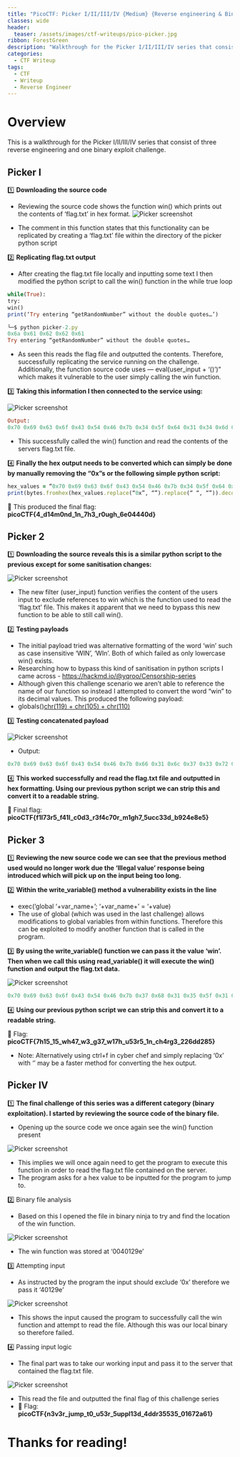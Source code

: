 ```yaml
---
title: "PicoCTF: Picker I/II/III/IV {Medium} {Reverse engineering & Binary exploit}"
classes: wide
header:
  teaser: /assets/images/ctf-writeups/pico-picker.jpg
ribbon: ForestGreen
description: "Walkthrough for the Picker I/II/III/IV series that consist of three reverse engineering and one binary exploit challenge."
categories:
  - CTF Writeup
tags:
  - CTF
  - Writeup
  - Reverse Engineer
---
```


# Overview

This is a walkthrough for the Picker I/II/III/IV series that consist of three reverse engineering and one binary exploit challenge.

## **Picker I**

1️⃣ **Downloading the source code**
- Reviewing the source code shows the function win() which prints out the contents of ‘flag.txt’ in hex format.
![Picker screenshot](/assets/images/ctf-writeups/pico/picker/picker-1.webp)

- The comment in this function states that this functionality can be replicated by creating a ‘flag.txt’ file within the directory of the picker python script
  
2️⃣ **Replicating flag.txt output**
- After creating the flag.txt file locally and inputting some text I then modified the python script to call the win() function in the while true loop
  
```ruby
while(True):
try:
win()
print(‘Try entering “getRandomNumber” without the double quotes…’)

└─$ python picker-2.py
0x6a 0x61 0x62 0x62 0x61
Try entering “getRandomNumber” without the double quotes…
```

- As seen this reads the flag file and outputted the contents. Therefore, successfully replicating the service running on the challenge.
Additionally, the function source code uses — eval(user_input + ‘()’)” which makes it vulnerable to the user simply calling the win function.

3️⃣ **Taking this information I then connected to the service using:**

![Picker screenshot](/assets/images/ctf-writeups/pico/picker/picker-2.webp)

```ruby
Output:
0x70 0x69 0x63 0x6f 0x43 0x54 0x46 0x7b 0x34 0x5f 0x64 0x31 0x34 0x6d 0x30 0x6e 0x64 0x5f 0x31 0x6e 0x5f 0x37 0x68 0x33 0x5f 0x72 0x30 0x75 0x67 0x68 0x5f 0x36 0x65 0x30 0x34 0x34 0x34 0x30 0x64 0x7d
```
- This successfully called the win() function and read the contents of the servers flag.txt file.
  
4️⃣ **Finally the hex output needs to be converted which can simply be done by manually removing the “0x”s or the following simple python script:**
```ruby
hex_values = “0x70 0x69 0x63 0x6f 0x43 0x54 0x46 0x7b 0x34 0x5f 0x64 0x31 0x34 0x6d 0x30 0x6e 0x64 0x5f 0x31 0x6e 0x5f 0x37 0x68 0x33 0x5f 0x72 0x30 0x75 0x67 0x68 0x5f 0x36 0x65 0x30 0x34 0x34 0x34 0x30 0x64 0x7d”
print(bytes.fromhex(hex_values.replace(“0x”, “”).replace(“ “, “”)).decode())
```
🚩 This produced the final flag: **picoCTF{4_d14m0nd_1n_7h3_r0ugh_6e04440d}**

## **Picker 2**

1️⃣ **Downloading the source reveals this is a similar python script to the previous except for some sanitisation changes:**

![Picker screenshot](/assets/images/ctf-writeups/pico/picker/picker-3.webp)

- The new filter (user_input) function verifies the content of the users input to exclude references to win which is the function used to read the ‘flag.txt’ file. This makes it apparent that we need to bypass this new function to be able to still call win().
  
2️⃣ **Testing payloads**
- The initial payload tried was alternative formatting of the word ‘win’ such as case insensitive ‘WIN’, ‘WIn’. Both of which failed as only lowercase win() exists.
- Researching how to bypass this kind of sanitisation in python scripts I came across - https://hackmd.io/@yqroo/Censorship-series
- Although given this challenge scenario we aren’t able to reference the name of our function so instead I attempted to convert the word “win” to its decimal values. This produced the following payload:
- globals()[chr(119) + chr(105) + chr(110)]()
  
3️⃣ **Testing concatenated payload**

![Picker screenshot](/assets/images/ctf-writeups/pico/picker/picker-4.webp)

- Output:
```ruby
0x70 0x69 0x63 0x6f 0x43 0x54 0x46 0x7b 0x66 0x31 0x6c 0x37 0x33 0x72 0x35 0x5f 0x66 0x34 0x31 0x6c 0x5f 0x63 0x30 0x64 0x33 0x5f 0x72 0x33 0x66 0x34 0x63 0x37 0x30 0x72 0x5f 0x6d 0x31 0x67 0x68 0x37 0x5f 0x35 0x75 0x63 0x63 0x33 0x33 0x64 0x5f 0x62 0x39 0x32 0x34 0x65 0x38 0x65 0x35 0x7d
```

4️⃣ **This worked successfully and read the flag.txt file and outputted in hex formatting. Using our previous python script we can strip this and convert it to a readable string.**

🚩 Final flag: **picoCTF{f1l73r5_f41l_c0d3_r3f4c70r_m1gh7_5ucc33d_b924e8e5}**

## **Picker 3**

1️⃣ **Reviewing the new source code we can see that the previous method used would no longer work due the ‘Illegal value’ response being introduced which will pick up on the input being too long.**

2️⃣ **Within the write_variable() method a vulnerability exists in the line**

- exec(‘global ‘+var_name+’; ‘+var_name+’ = ‘+value)
- The use of global (which was used in the last challenge) allows modifications to global variables from within functions. Therefore this can be exploited to modify another function that is called in the program.
  
3️⃣ **By using the write_variable() function we can pass it the value ‘win’. Then when we call this using read_variable() it will execute the win() function and output the flag.txt data.**

![Picker screenshot](/assets/images/ctf-writeups/pico/picker/picker-5.webp)

```ruby
0x70 0x69 0x63 0x6f 0x43 0x54 0x46 0x7b 0x37 0x68 0x31 0x35 0x5f 0x31 0x35 0x5f 0x77 0x68 0x34 0x37 0x5f 0x77 0x33 0x5f 0x67 0x33 0x37 0x5f 0x77 0x31 0x37 0x68 0x5f 0x75 0x35 0x33 0x72 0x35 0x5f 0x31 0x6e 0x5f 0x63 0x68 0x34 0x72 0x67 0x33 0x5f 0x32 0x32 0x36 0x64 0x64 0x32 0x38 0x35 0x7d
```
4️⃣ **Using our previous python script we can strip this and convert it to a readable string.**

🚩 Flag: **picoCTF{7h15_15_wh47_w3_g37_w17h_u53r5_1n_ch4rg3_226dd285}**
- Note: Alternatively using ctrl+f in cyber chef and simply replacing ‘0x’ with ‘’ may be a faster method for converting the hex output.

## **Picker IV**

1️⃣ **The final challenge of this series was a different category (binary exploitation). I started by reviewing the source code of the binary file.**
- Opening up the source code we once again see the win() function present
  
![Picker screenshot](/assets/images/ctf-writeups/pico/picker/picker-6.webp)

- This implies we will once again need to get the program to execute this function in order to read the flag.txt file contained on the server.
- The program asks for a hex value to be inputted for the program to jump to.
  
2️⃣ Binary file analysis
- Based on this I opened the file in binary ninja to try and find the location of the win function.
  
![Picker screenshot](/assets/images/ctf-writeups/pico/picker/picker-7.webp)

- The win function was stored at ‘0040129e’
  
3️⃣ Attempting input
- As instructed by the program the input should exclude ‘0x’ therefore we pass it ‘40129e’
  
![Picker screenshot](/assets/images/ctf-writeups/pico/picker/picker8.webp)

- This shows the input caused the program to successfully call the win function and attempt to read the file. Although this was our local binary so therefore failed.
  
4️⃣ Passing input logic
- The final part was to take our working input and pass it to the server that contained the flag.txt file.
  
![Picker screenshot](/assets/images/ctf-writeups/pico/picker/picker-9.webp)

- This read the file and outputted the final flag of this challenge series
- 🚩 Flag: **picoCTF{n3v3r_jump_t0_u53r_5uppl13d_4ddr35535_01672a61}**

# Thanks for reading!
